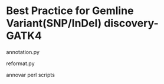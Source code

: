 # Best Practice for Gemline Variant(SNP/InDel) discovery-GATK4
annotation.py


reformat.py


annovar perl scripts
